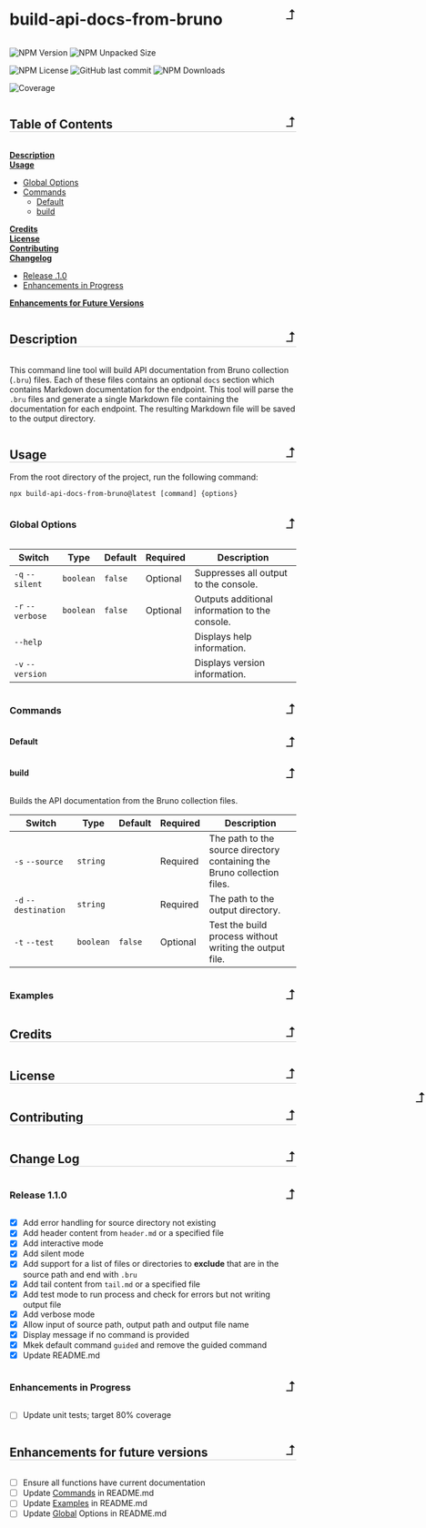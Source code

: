 <style>
  .back-to-top {
    font-size: 24px;
    margin-left: auto;
    position: absolute;
    right: 0;
    text-decoration: none;
    top: 50%;
    transform: translateY(-50%) scale(1, -1);
  }

  h2 {
    border-bottom: 1px solid #ccc;
    flex: 1;
  }

  .header-wrapper {
    align-items: center;
    display: flex;
    justify-content: space-between;
    position: relative;
    width: 100%;
  }
</style>

<div class="header-wrapper">
  <h1 id="top">build-api-docs-from-bruno</h1>
  <a class="back-to-top" href="#top">&#x21B4;</a>
</div>

![NPM Version](https://img.shields.io/npm/v/build-api-docs-from-bruno)
![NPM Unpacked Size](https://img.shields.io/npm/unpacked-size/build-api-docs-from-bruno)

![NPM License](https://img.shields.io/npm/l/build-api-docs-from-bruno)
![GitHub last commit](https://img.shields.io/github/last-commit/WorldOfMaze/build-api-docs-from-bruno)
![NPM Downloads](https://img.shields.io/npm/dw/build-api-docs-from-bruno)

![Coverage](./coverage/badge-branches.svg)


<div class="header-wrapper">
  <h2 id="toc">Table of Contents</h2>
  <a class="back-to-top" href="#top">&#x21B4;</a>
</div>

**[Description](#description)**<br>
**[Usage](#usage)**<br>
- [Global Options](#global-options)<br>
- [Commands](#commands)<br>
  - [Default](#default)<br>
  - [build](#build)<br>

**[Credits](#credits)**<br>
**[License](#license)**<br>
**[Contributing](#contributing)**<br>
**[Changelog](#changelog)**<br>
- [Release .1.0](#release-1-1-1)<br>
- [Enhancements in Progress](#enhancement-in-progress)<br>
  
**[Enhancements for Future Versions](#enhancements-for-future-versions)**<br>


<div class="header-wrapper">
  <h2 id="description">Description</h2>
  <a class="back-to-top" href="#top">&#x21B4;</a>
</div>

This command line tool will build API documentation from Bruno collection (`.bru`) files.  Each of these files contains an optional `docs` section which contains Markdown documentation for the endpoint.  This tool will parse the `.bru` files and generate a single Markdown file containing the documentation for each endpoint.  The resulting Markdown file will be saved to the output directory.

<div class="header-wrapper">
  <h2 id="usage">Usage</h2>
  <a class="back-to-top" href="#top">&#x21B4;</a>
</div>
From the root directory of the project, run the following command:

```npx build-api-docs-from-bruno@latest [command] {options}```

<div class="header-wrapper">
  <h3 id="global-options">Global Options</h3>
  <a class="back-to-top" href="#top">&#x21B4;</a>
</div>

| Switch           | Type      | Default | Required | Description                                    |
| ---------------- | --------- | ------- | -------- | ---------------------------------------------- |
| `-q` `--silent`  | `boolean` | `false` | Optional | Suppresses all output to the console.          |
| `-r` `--verbose` | `boolean` | `false` | Optional | Outputs additional information to the console. |
| `--help`         |           |         |          | Displays help information.                     |
| `-v` `--version` |           |         |          | Displays version information.                  |

<div class="header-wrapper">
  <h3 id="commands">Commands</h3>
  <a class="back-to-top" href="#top">&#x21B4;</a>
</div>
<div class="header-wrapper">
  <h4 id="default">Default</h4>
  <a class="back-to-top" href="#top">&#x21B4;</a>
</div>

<div class="header-wrapper">
  <h4 id="build">build</h4>
  <a class="back-to-top" href="#top">&#x21B4;</a>
</div>

 Builds the API documentation from the Bruno collection files. 

| Switch               | Type      | Default | Required | Description                                                             |
| -------------------- | --------- | ------- | -------- | ----------------------------------------------------------------------- |
| `-s` `--source`      | `string`  |         | Required | The path to the source directory containing the Bruno collection files. |
| `-d` `--destination` | `string`  |         | Required | The path to the output directory.                                       |
| `-t` `--test`        | `boolean` | `false` | Optional | Test the build process without writing the output file.                 |

<div class="header-wrapper">
  <h3 id="examples">Examples</h3>
  <a class="back-to-top" href="#top">&#x21B4;</a>
</div>

<div class="header-wrapper">
  <h2 id="credits">Credits</h2>
  <a class="back-to-top" href="#top">&#x21B4;</a>
</div>

<div class="header-wrapper">
  <h2 id="license">License</h2>
  <a class="back-to-top" href="#top">&#x21B4;</a>
</div>

<div class="header-wrapper">
  <h2 id="contributing">Contributing</h2>
  <a class="back-to-top" href="#top">&#x21B4;</a>
</div>

<div class="header-wrapper">
  <h2 id="changelog">Change Log</h2>
  <a class="back-to-top" href="#top">&#x21B4;</a>
</div>

<div class="header-wrapper">
  <h3 id="release-1-1-1">Release 1.1.0</h3>
  <a class="back-to-top" href="#top">&#x21B4;</a>
</div>

- [x] Add error handling for source directory not existing
- [x] Add header content from `header.md` or a specified file
- [x] Add interactive mode
- [x] Add silent mode
- [x] Add support for a list of files or directories to **exclude** that are in the source path and end with `.bru`
- [x] Add tail content from `tail.md` or a specified file
- [x] Add test mode to run process and check for errors but not writing output file
- [x] Add verbose mode
- [x] Allow input of source path, output path and output file name
- [x] Display message if no command is provided
- [x] Mkek default command `guided` and remove the guided command
- [x] Update README.md

<div class="header-wrapper">
  <h3 id="enhancement-in-progress">Enhancements in Progress</h3>
  <a class="back-to-top" href="#top">&#x21B4;</a>
</div>

- [ ] Update unit tests; target 80% coverage

<div class="header-wrapper">
  <h2 id="enhancements-for-future-versions">Enhancements for future versions</h2>
  <a class="back-to-top" href="#top">&#x21B4;</a>
</div>

- [ ] Ensure all functions have current documentation
- [ ] Update [Commands](#commands) in README.md
- [ ] Update [Examples](#examples) in README.md
- [ ] Update [Global](#global-options) Options in README.md

<a class="back-to-top" href="#top">&#x21B4;</a>
